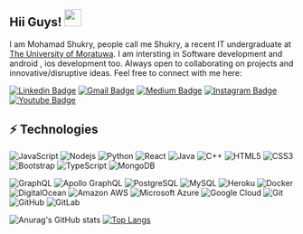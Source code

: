 
## Hii Guys! <img src="https://raw.githubusercontent.com/aemmadi/aemmadi/master/wave.gif" width="30">

I am Mohamad Shukry, people call me Shukry, a recent IT undergraduate at [The University of Moratuwa](https://uom.lk/). I am intersting in Software development and android , ios development too. Always open to collaborating on projects and innovative/disruptive ideas. 
Feel free to connect with me here:

[![Linkedin Badge](https://img.shields.io/badge/-mohamadshukry-blue?style=flat-square&logo=Linkedin&logoColor=white&link=https://www.linkedin.com/in/mohamad-shukry/)](https://www.linkedin.com/in/mohamad-shukry/)
[![Gmail Badge](https://img.shields.io/badge/-mshukry1998@gmail.com-c14438?style=flat-square&logo=Gmail&logoColor=white&link=mailto:mshukry1998@gmail.com)](mailto:mshukry1998@gmail.com)
[![Medium Badge](https://img.shields.io/badge/-@aemmadi-03a57a?style=flat-square&labelColor=000000&logo=Medium&link=https://medium.com/@aemmadi/)](https://medium.com/@aemmadi)
[![Instagram Badge](https://img.shields.io/badge/-shukry_mhd-purple?style=flat-square&logo=instagram&logoColor=white&link=https://www.instagram.com/)](https://www.instagram.com/) 
[![Youtube Badge](https://img.shields.io/badge/-techwithshukry-darkred?style=flat-square&logo=youtube&logoColor=white&link=#)](#)


## ⚡ Technologies

![JavaScript](https://img.shields.io/badge/-JavaScript-black?style=flat-square&logo=javascript)
![Nodejs](https://img.shields.io/badge/-Nodejs-black?style=flat-square&logo=Node.js)
![Python](https://img.shields.io/badge/-Python-black?style=flat-square&logo=Python)
![React](https://img.shields.io/badge/-React-black?style=flat-square&logo=react)
![Java](https://img.shields.io/badge/-java-E34A86?style=flat-square&logo=java)
![C++](https://img.shields.io/badge/-C++-00599C?style=flat-square&logo=c)
![HTML5](https://img.shields.io/badge/-HTML5-E34F26?style=flat-square&logo=html5&logoColor=white)
![CSS3](https://img.shields.io/badge/-CSS3-1572B6?style=flat-square&logo=css3)
![Bootstrap](https://img.shields.io/badge/-Bootstrap-563D7C?style=flat-square&logo=bootstrap)
![TypeScript](https://img.shields.io/badge/-TypeScript-007ACC?style=flat-square&logo=typescript)
![MongoDB](https://img.shields.io/badge/-MongoDB-black?style=flat-square&logo=mongodb)

![GraphQL](https://img.shields.io/badge/-GraphQL-E10098?style=flat-square&logo=graphql)
![Apollo GraphQL](https://img.shields.io/badge/-Apollo%20GraphQL-311C87?style=flat-square&logo=apollo-graphql)
![PostgreSQL](https://img.shields.io/badge/-PostgreSQL-336791?style=flat-square&logo=postgresql)
![MySQL](https://img.shields.io/badge/-MySQL-black?style=flat-square&logo=mysql)
![Heroku](https://img.shields.io/badge/-Heroku-430098?style=flat-square&logo=heroku)
![Docker](https://img.shields.io/badge/-Docker-black?style=flat-square&logo=docker)
![DigitalOcean](https://img.shields.io/badge/-Digital%20Ocean-darkblue?style=flat-square&logo=digitalocean)
![Amazon AWS](https://img.shields.io/badge/Amazon%20AWS-232F3E?style=flat-square&logo=amazon-aws)
![Microsoft Azure](https://img.shields.io/badge/Microsoft%20Azure-232F7E?style=flat-square&logo=microsoft-azure)
![Google Cloud](https://img.shields.io/badge/Google%20Cloud-black?style=flat-square&logo=google-cloud)
![Git](https://img.shields.io/badge/-Git-black?style=flat-square&logo=git)
![GitHub](https://img.shields.io/badge/-GitHub-181717?style=flat-square&logo=github)
![GitLab](https://img.shields.io/badge/-GitLab-FCA121?style=flat-square&logo=gitlab)



![Anurag's GitHub stats](https://github-readme-stats.vercel.app/api?username=MohamadShukry&show_icons=true&theme=radical)
[![Top Langs](https://github-readme-stats.vercel.app/api/top-langs/?username=MohamadShukry&layout=compact)](https://github.com/MohamadShukry/github-readme-stats)



